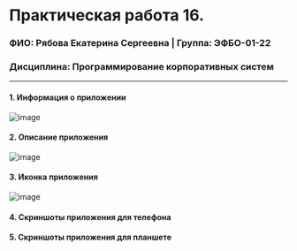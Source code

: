 Практическая работа 16.
=================================
### ФИО: Рябова Екатерина Сергеевна | Группа: ЭФБО-01-22
### Дисциплина: Программирование корпоративных систем

***

#### 1. Информация о приложении

![image](https://github.com/user-attachments/assets/454f5723-8a2e-4374-8915-337cb24bc721)

#### 2. Описание приложения

![image](https://github.com/user-attachments/assets/a96a46e6-9886-445b-bc71-acdfcce683fa)

#### 3. Иконка приложения

![image](https://github.com/user-attachments/assets/48b2eddd-dd89-4741-8606-bd69fd978f9b)

#### 4. Скриншоты приложения для телефона


#### 5. Скриншоты приложения для планшете
